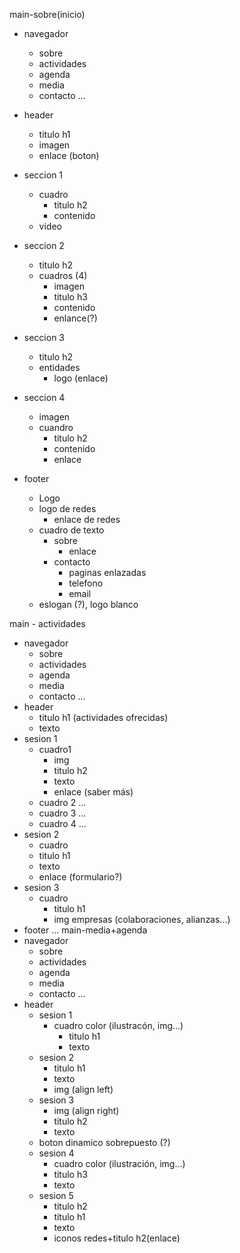 main-sobre(inicio)
  - navegador
    - sobre
    - actividades
    - agenda
    - media
    - contacto
    ...
  - header
    - titulo h1
    - imagen
    - enlace (boton)
  
  - seccion 1
    - cuadro
      - titulo h2
      - contenido
    - video
  - seccion 2
    - titulo h2
    - cuadros (4)
      - imagen
      - titulo h3
      - contenido
      - enlance(?)
  - seccion 3
    - titulo h2
    - entidades
      - logo (enlace)
  - seccion 4
    - imagen
    - cuandro
      - titulo h2
      - contenido
      - enlace
  - footer

    - Logo
    - logo de redes
      - enlace de redes
    - cuadro de texto
      - sobre
        - enlace
      - contacto
        - paginas enlazadas
        - telefono
        - email
    - eslogan (?), logo blanco

main -  actividades
  - navegador 
    - sobre
    - actividades
    - agenda
    - media
    - contacto
    ...
  - header
    - titulo h1 (actividades ofrecidas)
    - texto
  - sesion 1
    - cuadro1
      - img
      - titulo h2
      - texto
      - enlace (saber más)
    - cuadro 2
      ...
    - cuadro 3
      ...
    - cuadro 4
      ...
  - sesion 2 
    - cuadro
    - titulo h1
    - texto
    - enlace (formulario?)
  - sesion 3
    - cuadro
      - titulo h1
      - img empresas (colaboraciones, alianzas...)
  - footer
    ...
main-media+agenda
  - navegador
    - sobre
    - actividades
    - agenda
    - media
    - contacto
    ...
  - header
    - sesion 1
      - cuadro color (ilustracón, img...)
        - titulo h1
        - texto
    - sesion 2
      - titulo h1
      - texto
      - img (align left)
    - sesion 3
      - img (align right)
      - titulo h2
      - texto
    - boton dinamico sobrepuesto (?)
    - sesion 4
      - cuadro color (ilustración, img...)
      - titulo h3
      - texto
    - sesion 5
      - titulo h2
      - titulo h1
      - texto
      - iconos redes+titulo h2(enlace)
      


  